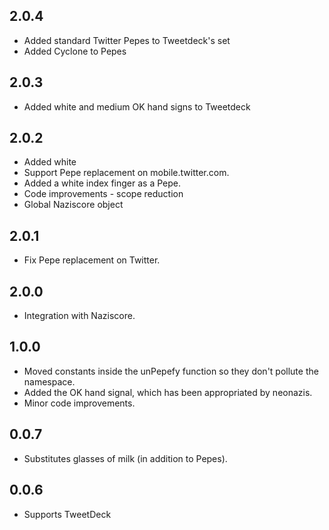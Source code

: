 2.0.4
-----
- Added standard Twitter Pepes to Tweetdeck's set
- Added Cyclone to Pepes

2.0.3
-----
- Added white and medium OK hand signs to Tweetdeck

2.0.2
-----
- Added white
- Support Pepe replacement on mobile.twitter.com.
- Added a white index finger as a Pepe.
- Code improvements - scope reduction
- Global Naziscore object

2.0.1
-----
- Fix Pepe replacement on Twitter.

2.0.0
-----
- Integration with Naziscore.

1.0.0
-----
- Moved constants inside the unPepefy function so they don't pollute the
  namespace.
- Added the OK hand signal, which has been appropriated by neonazis.
- Minor code improvements.

0.0.7
-----
- Substitutes glasses of milk (in addition to Pepes).

0.0.6
-----
- Supports TweetDeck
